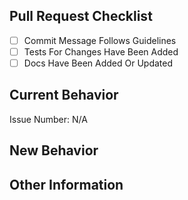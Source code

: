 ## Pull Request Checklist
<!-- Check if your pull request fulfills the requirements. -->
- [ ] Commit Message Follows Guidelines
- [ ] Tests For Changes Have Been Added
- [ ] Docs Have Been Added Or Updated

## Current Behavior
<!-- Please describe the current behavior that you are modifying, or link to a relevant issue. -->
Issue Number: N/A


## New Behavior
<!-- Please describe the new behavior that you have implemented. -->


## Other Information
<!-- List any other information that is relevant to your pull request. -->
